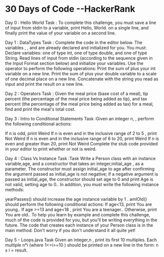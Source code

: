 # 30 Days of Code --HackerRank

Day 0 : Hello World
Task : To complete this challenge, you must save a line of input from stdin to a variable, print Hello, World. on a single line, and finally print the value of your variable on a second line.

Day 1 : DataTypes
Task : 
Complete the code in the editor below. The variables , , and  are already declared and initialized for you. You must:
Declare  variables: one of type int, one of type double, and one of type String.
Read  lines of input from stdin (according to the sequence given in the Input Format section below) and initialize your  variables.
Use the  operator to perform the following operations:
Print the sum of  plus your int variable on a new line.
Print the sum of  plus your double variable to a scale of one decimal place on a new line.
Concatenate  with the string you read as input and print the result on a new line.

Day 2 : Operators
Task : Given the meal price (base cost of a meal), tip percent (the percentage of the meal price being added as tip), and tax percent (the percentage of the meal price being added as tax) for a meal, find and print the meal's total cost.

Day 3 : Intro to Conditional Statements
Task :Given an integer n, , perform the following conditional actions:

If n is odd, print Weird
If n is even and in the inclusive range of 2 to 5 , print Not Weird
If n is even and in the inclusive range of 6 to 20, print Weird
If n is even and greater than 20, print Not Weird
Complete the stub code provided in your editor to print whether or not  is weird.

Day 4 : Class Vs Instance
Task :Task
Write a Person class with an instance variable,age, and a constructor that takes an integer,initial_age , as a parameter. The constructor must assign initial_age  to age after confirming the argument passed as initial_age is not negative; if a negative argument is passed as initial_age, the constructor should set age  to 0  and print Age is not valid, setting age to 0.. In addition, you must write the following instance methods:

yearPasses() should increase the age  instance variable by 1 .
amIOld() should perform the following conditional actions:
If age<13, print You are young..
If  age >=13 and age<18 , print You are a teenager..
Otherwise, print You are old..
To help you learn by example and complete this challenge, much of the code is provided for you, but you'll be writing everything in the future. The code that creates each instance of your Person class is in the main method. Don't worry if you don't understand it all quite yet!

Day 5 - Loops.java
Task
Given an integer,n , print its first 10 multiples. Each multiple n*i (where 1<=i>=10 ) should be printed on a new line in the form: n x i = result.
